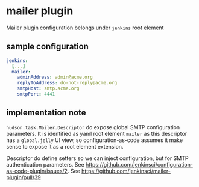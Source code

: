 # mailer plugin

Mailer plugin configuration belongs under `jenkins` root element

## sample configuration

```yaml
jenkins:
  [...]
  mailer:
    adminAddress: admin@acme.org
    replyToAddress: do-not-reply@acme.org
    smtpHost: smtp.acme.org
    smtpPort: 4441
```

## implementation note

`hudson.task.Mailer.Descriptor` do expose global SMTP configuration parameters.
It is identified as yaml root element `mailer` as this descriptor has a `global.jelly` UI view, so configuration-as-code
assumes it make sense to expose it as a root element extension.

Descriptor do define setters so we can inject configuration, but for SMTP authentication parameters.
See https://github.com/jenkinsci/configuration-as-code-plugin/issues/2.
See https://github.com/jenkinsci/mailer-plugin/pull/39
